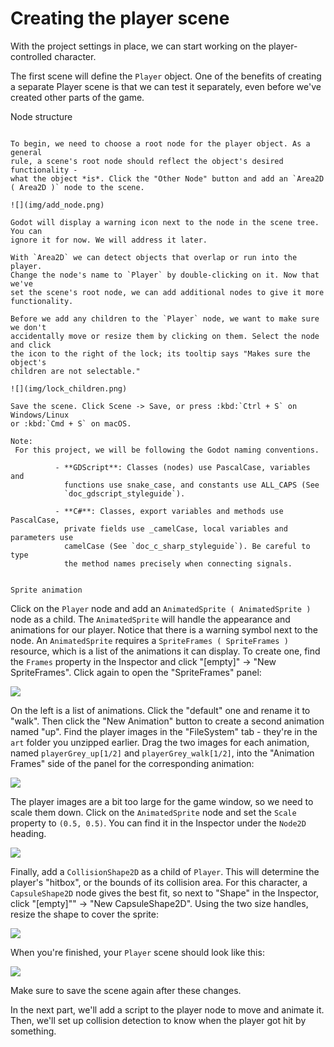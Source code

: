 

Creating the player scene
=========================

With the project settings in place, we can start working on the
player-controlled character.

The first scene will define the `Player` object. One of the benefits of
creating a separate Player scene is that we can test it separately, even before
we've created other parts of the game.

Node structure
~~~~~~~~~~~~~~

To begin, we need to choose a root node for the player object. As a general
rule, a scene's root node should reflect the object's desired functionality -
what the object *is*. Click the "Other Node" button and add an `Area2D
( Area2D )` node to the scene.

![](img/add_node.png)

Godot will display a warning icon next to the node in the scene tree. You can
ignore it for now. We will address it later.

With `Area2D` we can detect objects that overlap or run into the player.
Change the node's name to `Player` by double-clicking on it. Now that we've
set the scene's root node, we can add additional nodes to give it more
functionality.

Before we add any children to the `Player` node, we want to make sure we don't
accidentally move or resize them by clicking on them. Select the node and click
the icon to the right of the lock; its tooltip says "Makes sure the object's
children are not selectable."

![](img/lock_children.png)

Save the scene. Click Scene -> Save, or press :kbd:`Ctrl + S` on Windows/Linux
or :kbd:`Cmd + S` on macOS.

Note:
 For this project, we will be following the Godot naming conventions.

          - **GDScript**: Classes (nodes) use PascalCase, variables and
            functions use snake_case, and constants use ALL_CAPS (See
            `doc_gdscript_styleguide`).

          - **C#**: Classes, export variables and methods use PascalCase,
            private fields use _camelCase, local variables and parameters use
            camelCase (See `doc_c_sharp_styleguide`). Be careful to type
            the method names precisely when connecting signals.


Sprite animation
~~~~~~~~~~~~~~~~

Click on the `Player` node and add an `AnimatedSprite
( AnimatedSprite )` node as a child. The `AnimatedSprite` will handle the
appearance and animations for our player. Notice that there is a warning symbol
next to the node. An `AnimatedSprite` requires a `SpriteFrames
( SpriteFrames )` resource, which is a list of the animations it can
display. To create one, find the `Frames` property in the Inspector and click
"[empty]" -> "New SpriteFrames". Click again to open the "SpriteFrames" panel:

![](img/spriteframes_panel.png)


On the left is a list of animations. Click the "default" one and rename it to
"walk". Then click the "New Animation" button to create a second animation named
"up". Find the player images in the "FileSystem" tab - they're in the `art`
folder you unzipped earlier. Drag the two images for each animation, named
`playerGrey_up[1/2]` and `playerGrey_walk[1/2]`, into the "Animation Frames"
side of the panel for the corresponding animation:

![](img/spriteframes_panel2.png)

The player images are a bit too large for the game window, so we need to scale
them down. Click on the `AnimatedSprite` node and set the `Scale` property
to `(0.5, 0.5)`. You can find it in the Inspector under the `Node2D`
heading.

![](img/player_scale.png)

Finally, add a `CollisionShape2D` as a child of
`Player`. This will determine the player's "hitbox", or the bounds of its
collision area. For this character, a `CapsuleShape2D` node gives the best
fit, so next to "Shape" in the Inspector, click "[empty]"" -> "New
CapsuleShape2D". Using the two size handles, resize the shape to cover the
sprite:

![](img/player_coll_shape.png)

When you're finished, your `Player` scene should look like this:

![](img/player_scene_nodes.png)

Make sure to save the scene again after these changes.

In the next part, we'll add a script to the player node to move and animate it.
Then, we'll set up collision detection to know when the player got hit by
something.
